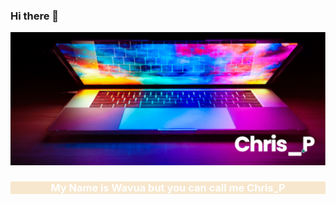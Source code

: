 ### Hi there 👋
<div>
    <img src="assests/images/banner.png" alt="image" />
</div>
<div style="background-color: #f7e7ce;">
 <h3 style="color: white; text-align: center;">My Name is Wavua but you can call me Chris_P</3>
</div>

<!--
**WavuaW/WavuaW** is a ✨ _special_ ✨ repository because its `README.md` (this file) appears on your GitHub profile.

Here are some ideas to get you started:

- 🔭 I’m currently working on ...
- 🌱 I’m currently learning ...
- 👯 I’m looking to collaborate on ...
- 🤔 I’m looking for help with ...
- 💬 Ask me about ...
- 📫 How to reach me: ...
- 😄 Pronouns: ...
- ⚡ Fun fact: ...
-->
